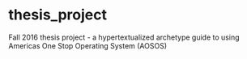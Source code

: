 # thesis_project
Fall 2016 thesis project - a hypertextualized archetype guide to using Americas One Stop Operating System (AOSOS)
